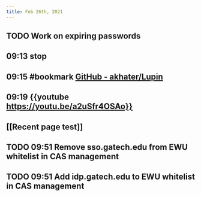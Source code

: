 ```yaml
---
title: Feb 26th, 2021
---
```


## TODO Work on expiring passwords
## 09:13 stop
## 09:15 #bookmark [GitHub - akhater/Lupin](https://github.com/akhater/Lupin)
## 09:19 {{youtube https://youtu.be/a2uSfr4OSAo}}
## [[Recent page test]]
## TODO 09:51 Remove sso.gatech.edu from EWU whitelist in CAS management
## TODO 09:51 Add idp.gatech.edu to EWU whitelist in CAS management
